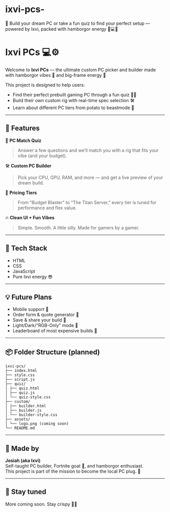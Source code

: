 # ixvi-pcs-
🔧 Build your dream PC or take a fun quiz to find your perfect setup — powered by Ixvi, packed with hamborgor energy 🍔💻🔥

# Ixvi PCs 💻⚙️

Welcome to **Ixvi PCs** — the ultimate custom PC picker and builder made with hamborgor vibes 🍔 and big-frame energy 💪

This project is designed to help users:
- Find their perfect prebuilt gaming PC through a fun quiz 🧠✨
- Build their own custom rig with real-time spec selection 🛠️
- Learn about different PC tiers from potato to beastmode 😤

---

## 🚀 Features

🧠 **PC Match Quiz**  
> Answer a few questions and we’ll match you with a rig that fits your vibe (and your budget).

🛠️ **Custom PC Builder**  
> Pick your CPU, GPU, RAM, and more — and get a live preview of your dream build.

💸 **Pricing Tiers**  
> From “Budget Blaster” to “The Titan Server,” every tier is tuned for performance and flex value.

🔥 **Clean UI + Fun Vibes**  
> Simple. Smooth. A little silly. Made for gamers by a gamer.

---

## 🧱 Tech Stack

- HTML
- CSS
- JavaScript
- Pure Ixvi energy 😎

---

## 💡 Future Plans

- Mobile support 📱  
- Order form & quote generator 🧾  
- Save & share your build 💾  
- Light/Dark/“RGB-Only” mode 🌈  
- Leaderboard of most expensive builds 💸

---

## 📦 Folder Structure (planned)
```
ixvi-pcs/
├── index.html
├── style.css
├── script.js
├── quiz/
│ ├── quiz.html
│ ├── quiz.js
│ └── quiz-style.css
├── custom/
│ ├── builder.html
│ ├── builder.js
│ └── builder-style.css
├── assets/
│ └── logo.png (coming soon)
└── README.md
```

---

## 👑 Made by

**Josiah (aka Ixvi)**  
Self-taught PC builder, Fortnite goat 🐐, and hamborgor enthusiast.  
This project is part of the mission to become the local PC plug. 🔌

---

## 📣 Stay tuned

More coming soon. Stay crispy 🧃🍟
